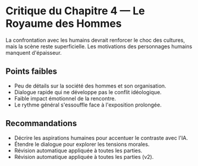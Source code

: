 # Critique du Chapitre 4 — Le Royaume des Hommes

La confrontation avec les humains devrait renforcer le choc des cultures, mais la scène reste superficielle. Les motivations des personnages humains manquent d'épaisseur.

## Points faibles
- Peu de détails sur la société des hommes et son organisation.
- Dialogue rapide qui ne développe pas le conflit idéologique.
- Faible impact émotionnel de la rencontre.
- Le rythme général s'essouffle face à l'exposition prolongée.

## Recommandations
- Décrire les aspirations humaines pour accentuer le contraste avec l'IA.
- Étendre le dialogue pour explorer les tensions morales.
- Révision automatique appliquée à toutes les parties.
- Révision automatique appliquée à toutes les parties (v2).
